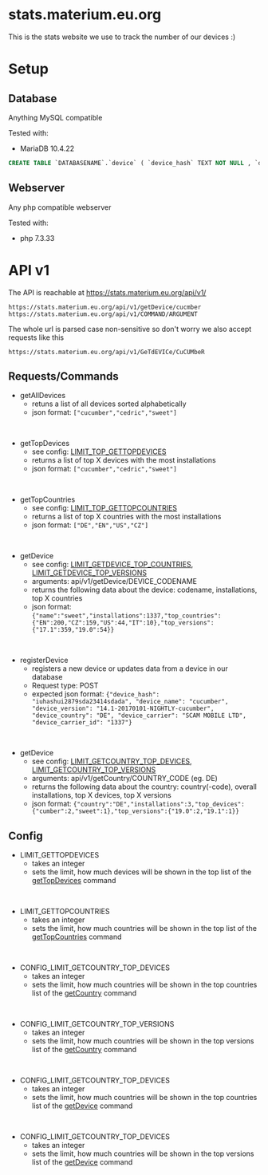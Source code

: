 # stats.materium.eu.org
This is the stats website we use to track the number of our devices :)


# Setup

## Database
Anything MySQL compatible

Tested with:
- MariaDB 10.4.22

```sql
CREATE TABLE `DATABASENAME`.`device` ( `device_hash` TEXT NOT NULL , `device_name` TEXT NOT NULL , `device_version` TEXT NOT NULL , `device_country` TEXT NOT NULL , `device_carrier` TEXT NOT NULL , `device_carrier_id` TEXT NOT NULL , UNIQUE `device_hash` (`device_hash`)) ENGINE = InnoDB;
```

## Webserver
Any php compatible webserver

Tested with:
- php 7.3.33

# API v1
The API is reachable at https://stats.materium.eu.org/api/v1/

```
https://stats.materium.eu.org/api/v1/getDevice/cucmber
https://stats.materium.eu.org/api/v1/COMMAND/ARGUMENT
```

The whole url is parsed case non-sensitive so don't worry we also accept requests like this
```
https://stats.materium.eu.org/api/v1/GeTdEVICe/CuCUMbeR
```

## Requests/Commands

- getAllDevices
    - retuns a list of all devices sorted alphabetically
    - json format: ```["cucumber","cedric","sweet"]```

<br/>

- <a id="COMMAND_V1_GETTOPDEVICES"></a>getTopDevices
    - see config: [LIMIT_TOP_GETTOPDEVICES](#CONFIG_LIMIT_GETTOPDEVICES)
    - returns a list of top X devices with the most installations
    - json format: ```["cucumber","cedric","sweet"]```

<br/>

- <a id="COMMAND_V1_GETTOPCOUNTRIES"></a>getTopCountries
    - see config: [LIMIT_TOP_GETTOPCOUNTRIES](#CONFIG_LIMIT_GETTOPDEVICES)
    - returns a list of top X countries with the most installations
    - json format: ```["DE","EN","US","CZ"]```

<br/>

- <a id="COMMAND_V1_GETDEVICE"></a>getDevice
    - see config: [LIMIT_GETDEVICE_TOP_COUNTRIES](#CONFIG_LIMIT_GETDEVICE_TOP_COUNTRIES), [LIMIT_GETDEVICE_TOP_VERSIONS](#CONFIG_LIMIT_GETDEVICE_TOP_VERSIONS)
    - arguments: api/v1/getDevice/DEVICE_CODENAME
    - returns the following data about the device: codename, installations, top X countries
    - json format: ```{"name":"sweet","installations":1337,"top_countries":{"EN":200,"CZ":159,"US":44,"IT":10},"top_versions":{"17.1":359,"19.0":54}}```

<br/>

- registerDevice
    - registers a new device or updates data from a device in our database
    - Request type: POST
    - expected json format: ```{"device_hash": "iuhashui2879sda23414sdada", "device_name": "cucumber", "device_version": "14.1-20170101-NIGHTLY-cucumber", "device_country": "DE", "device_carrier": "SCAM MOBILE LTD", "device_carrier_id": "1337"}```

<br/>

- <a id="COMMAND_V1_GETCOUNTRY"></a>getDevice
    - see config: [LIMIT_GETCOUNTRY_TOP_DEVICES](#CONFIG_LIMIT_GETCOUNTRY_TOP_DEVICES), [LIMIT_GETCOUNTRY_TOP_VERSIONS](#CONFIG_LIMIT_GETCOUNTRY_TOP_VERSIONS)
    - arguments: api/v1/getCountry/COUNTRY_CODE (eg. DE)
    - returns the following data about the country: country(-code), overall installations, top X devices, top X versions
    - json format: ```{"country":"DE","installations":3,"top_devices":{"cumber":2,"sweet":1},"top_versions":{"19.0":2,"19.1":1}}```

## Config

- <a id="CONFIG_LIMIT_GETTOPDEVICES"></a>LIMIT_GETTOPDEVICES
    - takes an integer
    - sets the limit, how much devices will be shown in the top list of the [getTopDevices](#COMMAND_V1_GETTOPDEVICES) command

<br/>

- <a id="CONFIG_LIMIT_GETTOPCOUNTRIES"></a>LIMIT_GETTOPCOUNTRIES
    - takes an integer
    - sets the limit, how much countries will be shown in the top list of the [getTopCountries](#COMMAND_V1_GETTOPCOUNTRIES) command

<br/>

- <a id="CONFIG_LIMIT_GETCOUNTRY_TOP_DEVICES"></a>CONFIG_LIMIT_GETCOUNTRY_TOP_DEVICES
    - takes an integer
    - sets the limit, how much countries will be shown in the top countries list of the [getCountry](#COMMAND_V1_GETCOUNTRY) command

<br/>

- <a id="CONFIG_LIMIT_GETCOUNTRY_TOP_VERSIONS"></a>CONFIG_LIMIT_GETCOUNTRY_TOP_VERSIONS
    - takes an integer
    - sets the limit, how much countries will be shown in the top versions list of the [getCountry](#COMMAND_V1_GETCOUNTRY) command

<br/>

- <a id="CONFIG_LIMIT_GETCOUNTRY_TOP_DEVICES"></a>CONFIG_LIMIT_GETCOUNTRY_TOP_DEVICES
    - takes an integer
    - sets the limit, how much countries will be shown in the top countries list of the [getDevice](#COMMAND_V1_GETDEVICE) command

<br/>

- <a id="CONFIG_LIMIT_GETCOUNTRY_TOP_VERSIONS"></a>CONFIG_LIMIT_GETCOUNTRY_TOP_DEVICES
    - takes an integer
    - sets the limit, how much countries will be shown in the top versions list of the [getDevice](#COMMAND_V1_GETDEVICE) command
